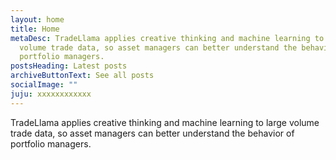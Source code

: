 ```yaml
---
layout: home
title: Home
metaDesc: TradeLlama applies creative thinking and machine learning to large
  volume trade data, so asset managers can better understand the behavior of
  portfolio managers.
postsHeading: Latest posts
archiveButtonText: See all posts
socialImage: ""
juju: xxxxxxxxxxxx
---
```

TradeLlama applies creative thinking and machine learning to large volume trade data, so asset managers can better understand the behavior of portfolio managers.